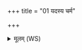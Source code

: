 +++
title = "01 यदस्य चर्म"

+++
<details><summary>मूलम् (WS)</summary>

यदस्य चर्म तदभ्रं यानि लोमानि तानि नक्षत्राणि ॥ १ ॥
</details>